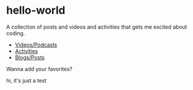 # hello-world

A collection of posts and videos and activities that gets me excited about coding.

* [Videos/Podcasts](media.md)
* [Activities](activities.md)
* [Blogs/Posts](blogs.md)

Wanna add your favorites?

hi, it's just a test
